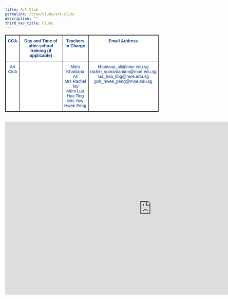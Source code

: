 ```yaml
---
title: Art Club
permalink: /ccas/clubs/art-club/
description: ""
third_nav_title: Clubs
---
```

<style type="text/css">
.tg  {border-collapse:collapse;border-spacing:0;}
.tg td{border-color:black;border-style:solid;border-width:1px;font-family:Arial, sans-serif;font-size:14px;
  overflow:hidden;padding:10px 5px;word-break:normal;}
.tg th{border-color:black;border-style:solid;border-width:1px;font-family:Arial, sans-serif;font-size:14px;
  font-weight:normal;overflow:hidden;padding:10px 5px;word-break:normal;}
.tg .tg-pg9x{background-color:#FFF;color:#0C3989;font-weight:bold;text-align:center;vertical-align:top}
.tg .tg-u2s6{background-color:#FFF;color:#0C3989;text-align:center;vertical-align:top}
.tg .tg-l7h4{background-color:#FFF;color:#0C3989;text-align:left;vertical-align:middle}
</style>
<table class="tg" style="border: 1px solid black">
<thead>
  <tr>
    <th class="tg-pg9x" style="border: 1px solid black">CCA</th>
    <th class="tg-pg9x" style="border: 1px solid black">Day and Time of after-school training (if applicable)</th>
    <th class="tg-pg9x" style="border: 1px solid black">Teachers in Charge</th>
    <th class="tg-pg9x" style="border: 1px solid black">Email Address</th>
  </tr>
</thead>
<tbody>
  <tr style="border: 1px solid black">
    <td class="tg-u2s6" style="border: 1px solid black">Art Club</td>
    <td class="tg-l7h4" style="border: 1px solid black"></td>
    <td class="tg-u2s6" style="border: 1px solid black">Mdm Khairiana Ali<br>Mrs Rachel Tay<br>Mdm Lua Hao Ting<br>Mrs Yow Hwee Peng</td>
    <td class="tg-u2s6" style="border: 1px solid black">khairiana_ali@moe.edu.sg<br>rachel_subramaniam@moe.edu.sg<br>lua_hao_ting@moe.edu.sg<br>goh_hwee_peng@moe.edu.sg</td>
  </tr>
</tbody>
</table><br>


<iframe allowfullscreen="true" height="569" width="960" frameborder="0" src="https://docs.google.com/presentation/d/e/2PACX-1vR3oQ4GwuTkDbkHVpK-1FoLdqpkJYDUEFsrQQrcct8X3xBD92dHS_-j5z-X0Z16r89ow_gbKV4qV1K7/embed?start=false&amp;loop=false&amp;delayms=3000"></iframe>